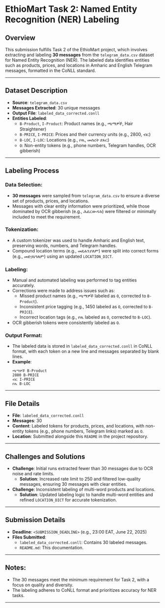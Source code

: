 
# EthioMart Task 2: Named Entity Recognition (NER) Labeling

## Overview

This submission fulfills Task 2 of the EthioMart project, which involves extracting and labeling **30 messages** from the `telegram_data.csv` dataset for Named Entity Recognition (NER). The labeled data identifies entities such as products, prices, and locations in Amharic and English Telegram messages, formatted in the CoNLL standard.

---

## Dataset Description

- **Source**: `telegram_data.csv`
- **Messages Extracted**: 30 unique messages
- **Output File**: `labeled_data_corrected.conll`
- **Entities Labeled**:
  - `B-Product`, `I-Product`: Product names (e.g., ጫማዎች, Hair Straightener)
  - `B-PRICE`, `I-PRICE`: Prices and their currency units (e.g., 2800, ብር)
  - `B-LOC`, `I-LOC`: Locations (e.g., ቦሌ, መሰረት ደፋር)
  - `O`: Non-entity tokens (e.g., phone numbers, Telegram handles, OCR gibberish)

---

## Labeling Process

### Data Selection:
- **30 messages** were sampled from `telegram_data.csv` to ensure a diverse set of products, prices, and locations.
- Messages with clear entity information were prioritized, while those dominated by OCR gibberish (e.g., ሕዴርውዱክ) were filtered or minimally included to meet the requirement.

### Tokenization:
- A custom tokenizer was used to handle Amharic and English text, preserving words, numbers, and Telegram handles.
- Compound location terms (e.g., መደሐንያለም) were split into correct forms (e.g., መድኃኔዓለም) using an updated `LOCATION_DICT`.

### Labeling:
- Manual and automated labeling was performed to tag entities accurately.
- Corrections were made to address issues such as:
  - Missed product names (e.g., ጫማዎች labeled as `O`, corrected to `B-Product`).
  - Inconsistent price tagging (e.g., 1450 labeled as `O`, corrected to `B-PRICE`).
  - Incorrect location tags (e.g., ቦሌ labeled as `O`, corrected to `B-LOC`).
- OCR gibberish tokens were consistently labeled as `O`.

### Output Format:
- The labeled data is stored in `labeled_data_corrected.conll` in CoNLL format, with each token on a new line and messages separated by blank lines.
- **Example**:
  ```
  ጫማዎች B-Product
  2800 B-PRICE
  ብር I-PRICE
  ቦሌ B-LOC
  ```

---

## File Details

- **File**: `labeled_data_corrected.conll`
- **Messages**: 30
- **Content**: Labeled tokens for products, prices, and locations, with non-entity tokens (e.g., phone numbers, Telegram links) marked as `O`.
- **Location**: Submitted alongside this `README` in the project repository.

---

## Challenges and Solutions

- **Challenge**: Initial runs extracted fewer than 30 messages due to OCR noise and rate limits.
  - **Solution**: Increased rate limit to 250 and filtered low-quality messages, ensuring 30 messages with clear entities.
- **Challenge**: Inconsistent labeling of multi-word products and locations.
  - **Solution**: Updated labeling logic to handle multi-word entities and refined `LOCATION_DICT` for accurate tokenization.

---

## Submission Details

- **Deadline**: `<SUBMISSION_DEADLINE>` (e.g., 23:00 EAT, June 22, 2025)
- **Files Submitted**:
  - `labeled_data_corrected.conll`: Contains 30 labeled messages.
  - `README.md`: This documentation.

---

## Notes:
- The 30 messages meet the minimum requirement for Task 2, with a focus on quality and diversity.
- The labeling adheres to CoNLL format and prioritizes accuracy for NER tasks.

---

